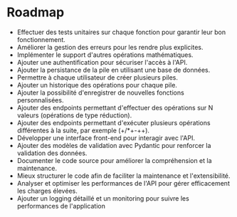 # Roadmap

- Effectuer des tests unitaires sur chaque fonction pour garantir leur bon fonctionnement.
- Améliorer la gestion des erreurs pour les rendre plus explicites.
- Implémenter le support d'autres opérations mathématiques.
- Ajouter une authentification pour sécuriser l'accès à l'API.
- Ajouter la persistance de la pile en utilisant une base de données.
- Permettre à chaque utilisateur de créer plusieurs piles.
- Ajouter un historique des opérations pour chaque pile.
- Ajouter la possibilité d'enregistrer de nouvelles fonctions personnalisées.
- Ajouter des endpoints permettant d'effectuer des opérations sur N valeurs (opérations de type réduction).
- Ajouter des endpoints permettant d'exécuter plusieurs opérations différentes à la suite, par exemple (+/*+-++).
- Développer une interface front-end pour interagir avec l'API.
- Ajouter des modèles de validation avec Pydantic pour renforcer la validation des données.
- Documenter le code source pour améliorer la compréhension et la maintenance.
- Mieux structurer le code afin de faciliter la maintenance et l'extensibilité.
- Analyser et optimiser les performances de l'API pour gérer efficacement les charges élevées.
- Ajouter un logging détaillé et un monitoring pour suivre les performances de l'application